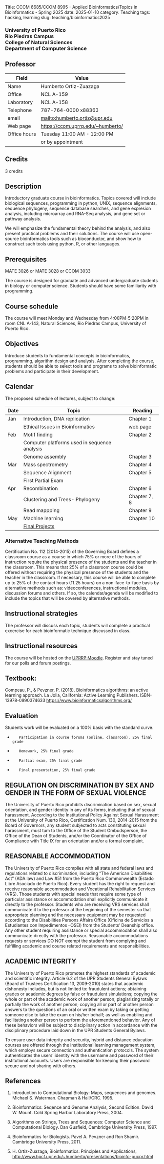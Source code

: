 Title: CCOM 6685/CCOM 8995 - Applied Bioinformatics/Topics in Bioinformatics - Spring 2025
date: 2025-01-10
category: Teaching
tags: hacking, learning
slug: teaching/bioinformatics2025

<h3>
University of Puerto Rico<br>
Rio Piedras Campus<br>
College of Natural Sciences<br>
Department of Computer Science<br>
</h3>

## Professor

| Field        | Value                               |
|--------------|-------------------------------------|
| Name         | Humberto Ortiz-Zuazaga              |
| Office       | NCL A-159                           |
| Laboratory   | NCL A-158                           |
| Telephone    | 787-764-0000 x88363                 |
| email        | <mailto:humberto.ortiz@upr.edu>     |
| Web page     | <https://ccom.uprrp.edu/~humberto/> |
| Office hours | Tuesday 11:00 AM - 12:00 PM         |
|              | or by appointment                   |

## Credits

3 credits

## Description

Introductory graduate course in bioinformatics. Topics covered
will include biological sequences, programming in python, UNIX, sequence
alignments, sequence phylogeny, sequence database searches, and gene expresion
analysis, including microarray and RNA-Seq analysis, and gene set or pathway
analysis.

We will emphasize the fundamental theory behind the analysis, and also
present practical problems and their solutions. The course will use
open-source bioinformatics tools such as bioconductor, and show how to
construct such tools using python, R, or other languages.

## Prerequisites

MATE 3026 or MATE 3028 or CCOM 3033

The course is designed for graduate and advanced undergraduate
students in biology or computer science. Students should have some
familiarity with programming.

## Course schedule

The course will meet Monday and Wednesday from 4:00PM-5:20PM in room
CNL A-143, Natural Sciences, Rio Piedras Campus, University of Puerto
Rico.

## Objectives

Introduce students to fundamental concepts in bioinformatics,
programming, algorithm design and analysis. After completing the course,
students should be able to select tools and programs to solve
bioinformatic problems and participate in their development.

## Calendar

The proposed schedule of lectures, subject to change:

| Date | Topic                                             | Reading                                                                    |
|------|---------------------------------------------------|----------------------------------------------------------------------------|
| Jan  | Introduction, DNA replication                     | Chapter 1                                                                  |
|      | Ethical Issues in Bioinformatics                  | [web page](http://www.hpcf.upr.edu/~humberto/presentations/bioethics.html) |
| Feb  | Motif finding                                     | Chapter 2                                                                  |
|      | Computer platforms used in sequence analysis      |                                                                            |
|      | Genome assembly                                   | Chapter 3                                                                  |
| Mar  | Mass spectrometry                                 | Chapter 4                                                                  |
|      | Sequence Alignment                                | Chapter 5                                                                  |
|      | First Partial Exam                                |                                                                            |
| Apr  | Recombination                                     | Chapter 6                                                                  |
|      | Clustering and Trees- Phylogeny                   | Chapter 7, 8                                                               |
|      | Read mappping                                     | Chapter 9                                                                  |
| May  | Machine learning                                  | Chapter 10                                                                 |
|      | [Final Projects]({filename}bioinf2020/project.md) |                                                                            |

### Alternative Teaching Methods

Certification No. 112 (2014-2015) of the Governing Board defines a
classroom course as a course in which 75% or more of the hours of
instruction require the physical presence of the students and the
teacher in the classroom.  This means that 25% of a classroom course
could be offered without requiring the physical presence of the
students and the teacher in the classroom.  If necessary, this course
will be able to complete up to 25% of the contact hours (11.25 hours)
on a non-face-to-face basis by alternative methods such as:
videoconferences, instructional modules, discussion forums and
others. If so, the calendar/agenda will be modified to include the
topics that will be covered by alternative methods.

## Instructional strategies

The professor will discuss each topic, students will complete a
practical excercise for each bioinformatic technique discussed in
class.

## Instructional resources

The course will be hosted on the
[UPRRP Moodle](https://online.uprrp.edu/). Register and stay tuned for
our polls and forum postings.

## Textbook:

Compeau, P., & Pevzner, P. (2018). Bioinformatics algorithms: an active learning approach. La Jolla,
California: Active Learning Publishers. ISBN-13978-0990374633
<https://www.bioinformaticsalgorithms.org/>

## Evaluation

Students work will be evaluated on a 100% basis with the standard curve.

-        Participation in course forums (online, classroom), 25% final grade
-        Homework, 25% final grade
-        Partial exam, 25% final grade
-        Final presentation, 25% final grade

## REGULATION ON DISCRIMINATION BY SEX AND GENDER IN THE FORM OF SEXUAL VIOLENCE

The University of Puerto Rico prohibits discrimination based on sex, sexual
orientation, and gender identity in any of its forms, including that of sexual
harassment. According to the Institutional Policy Against Sexual Harassment at
the University of Puerto Rico, Certification Num. 130, 2014-2015 from the Board
of Governors, any student subjected to acts constituting sexual harassment, must
tum to the Office of the Student Ombudsperson, the Office of the Dean of
Students, and/or the Coordinator of the Office of Compliance with Title IX for
an orientation and/or a formal complaint.

## REASONABLE ACCOMMODATION

The University of Puerto Rico complies with all state and federal laws and
regulations related to discrimination, including “The American Disabilities Act”
(ADA law) and Law #51 from the Puerto Rico Commonwealth (Estado Libre Asociado
de Puerto Rico). Every student has the right to request and receive reasonable
accommodation and Vocational Rehabilitation Services (VRS). Those students with
special needs that require some type of particular assistance or accommodation
shall explicitly communicate it directly to the professor. Students who are
receiving VRS services shall communicate it to the professor at the beginning of
the semester so that appropriate planning and the necessary equipment may be
requested according to the Disabilities Persons Affairs Office (Oficina de
Servicios a Estudiantes con Impedimentos –OSEI) from the Students’ Deanship
office. Any other student requiring assistance or special accommodation shall
also communicate directly with the professor. Reasonable accommodations requests
or services DO NOT exempt the student from complying and fulfilling academic and
course related requirements and responsibilities.

## ACADEMIC INTEGRITY

The University of Puerto Rico promotes the highest standards of academic and
scientific integrity. Article 6.2 of the UPR Students General Bylaws (Board of
Trustees Certification 13, 2009-2010) states that academic dishonesty includes,
but is not limited to: fraudulent actions; obtaining grades or academic degrees
by false or fraudulent simulations; copying the whole or part of the academic
work of another person; plagiarizing totally or partially the work of another
person; copying all or part of another person answers to the questions of an
oral or written exam by taking or getting someone else to take the exam on
his/her behalf; as well as enabling and facilitating another person to perform
the aforementioned behavior. Any of these behaviors will be subject to
disciplinary action in accordance with the disciplinary procedure laid down in
the UPR Students General Bylaws.

To ensure user data integrity and security, hybrid and distance education
courses are offered through the institutional learning management system, which
employs secure connection and authentication protocols. The system authenticates
the users’ identity with the username and password of their institutional
accounts. Users are responsible for keeping their password secure and not
sharing with others.

## References

1. Introduction to Computational Biology: Maps, sequences and
genomes. Michael S. Waterman. Chapman & Hall/CRC. 1995.

1. Bioinformatics: Seqence and Genome Analysis, Second Edition. David
W. Mount. Cold Spring Harbor Laboratory Press, 2004.

1. Algorithms on Strings, Trees and Sequences: Computer Science and
Computational Biology. Dan Gusfield, Cambridge University Press, 1997.

1. Bioinformatics for Biologists. Pavel A. Pevzner and Ron
Shamir. Cambridge University Press, 2011.

1. H. Ortiz-Zuazaga, Bioinformatics: Principles and Applications,
<http://www.hpcf.upr.edu/~humberto/presentations/bioinfo-pucpr.html>
